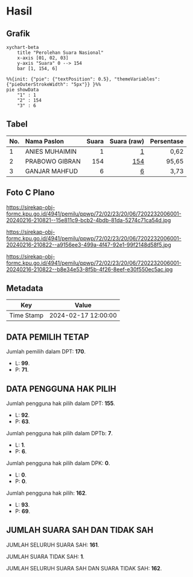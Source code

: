 # Hasil

## Grafik

```mermaid
xychart-beta
    title "Perolehan Suara Nasional"
    x-axis [01, 02, 03]
    y-axis "Suara" 0 --> 154
    bar [1, 154, 6]
```

```mermaid
%%{init: {"pie": {"textPosition": 0.5}, "themeVariables": {"pieOuterStrokeWidth": "5px"}} }%%
pie showData
    "1" : 1
    "2" : 154
    "3" : 6
```

## Tabel

| No. | Nama Paslon    | Suara | Suara (raw) | Persentase |
|:--- |:-------------- | -----:| -----------:| ----------:|
| 1   | ANIES MUHAIMIN | 1     | [1][p-1]    | 0,62       |
| 2   | PRABOWO GIBRAN | 154   | [154][p-2]  | 95,65      |
| 3   | GANJAR MAHFUD  | 6     | [6][p-3]    | 3,73       |


[p-1]: https://github.com/gigit-pemilu/pemilu-2024/blob/main/pilpres/hitung-suara/sub/72-sulawesi-tengah/sub/02-poso/sub/23-lore-barat/sub/2006-lelio/sub/001-tps/sub/paslon-1.txt
[p-2]: https://github.com/gigit-pemilu/pemilu-2024/blob/main/pilpres/hitung-suara/sub/72-sulawesi-tengah/sub/02-poso/sub/23-lore-barat/sub/2006-lelio/sub/001-tps/sub/paslon-2.txt
[p-3]: https://github.com/gigit-pemilu/pemilu-2024/blob/main/pilpres/hitung-suara/sub/72-sulawesi-tengah/sub/02-poso/sub/23-lore-barat/sub/2006-lelio/sub/001-tps/sub/paslon-3.txt

## Foto C Plano

https://sirekap-obj-formc.kpu.go.id/4941/pemilu/ppwp/72/02/23/20/06/7202232006001-20240216-210821--15e811c9-bcb2-4bdb-81da-5274c71ca54d.jpg

https://sirekap-obj-formc.kpu.go.id/4941/pemilu/ppwp/72/02/23/20/06/7202232006001-20240216-210822--a9156ee3-499a-4f47-92e1-99f2148d58f5.jpg

https://sirekap-obj-formc.kpu.go.id/4941/pemilu/ppwp/72/02/23/20/06/7202232006001-20240216-210822--b8e34e53-8f5b-4f26-8eef-e30f550ec5ac.jpg


## Metadata

| Key        | Value               |
| ---------- | ------------------- |
| Time Stamp | 2024-02-17 12:00:00 |


## DATA PEMILIH TETAP

Jumlah pemilih dalam DPT: **170**.
 * L: **99**.
 * P: **71**.

## DATA PENGGUNA HAK PILIH

Jumlah pengguna hak pilih dalam DPT: **155**.
 * L: **92**.
 * P: **63**.

Jumlah pengguna hak pilih dalam DPTb: **7**.
 * L: **1**.
 * P: **6**.

Jumlah pengguna hak pilih dalam DPK: **0**.
 * L: **0**.
 * P: **0**.

Jumlah pengguna hak pilih: **162**.
 * L: **93**.
 * P: **69**.

## JUMLAH SUARA SAH DAN TIDAK SAH

JUMLAH SELURUH SUARA SAH: **161**.

JUMLAH SUARA TIDAK SAH: **1**.

JUMLAH SELURUH SUARA SAH DAN SUARA TIDAK SAH: **162**.


